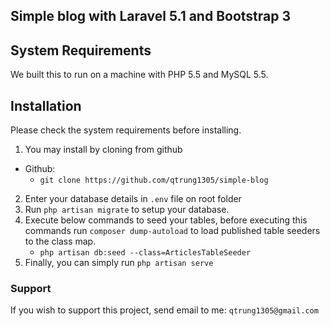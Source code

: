 ## Simple blog with Laravel 5.1 and Bootstrap 3

## System Requirements

We built this to run on a  machine with PHP 5.5 and MySQL 5.5.

## Installation

Please check the system requirements before installing.

1. You may install by cloning from github
  * Github:
    * `git clone https://github.com/qtrung1305/simple-blog`
2. Enter your database details in `.env` file on root folder
3. Run `php artisan migrate` to setup your database.
4. Execute below commands to seed your tables, before executing this commands run `composer dump-autoload` to load published table seeders to the class map.
   - `php artisan db:seed --class=ArticlesTableSeeder`
5. Finally, you can simply run `php artisan serve`

### Support
If you wish to support this project, send email to me: `qtrung1305@gmail.com`
